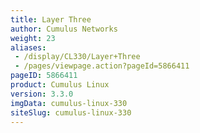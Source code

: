 ```yaml
---
title: Layer Three
author: Cumulus Networks
weight: 23
aliases:
 - /display/CL330/Layer+Three
 - /pages/viewpage.action?pageId=5866411
pageID: 5866411
product: Cumulus Linux
version: 3.3.0
imgData: cumulus-linux-330
siteSlug: cumulus-linux-330
---
```


